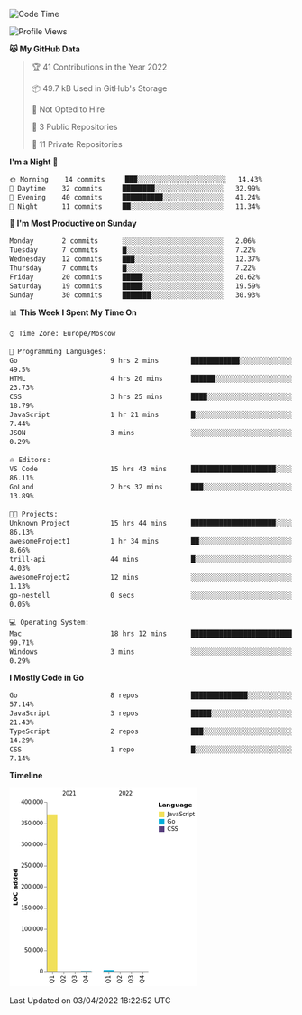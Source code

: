 <!--START_SECTION:waka-->
![Code Time](http://img.shields.io/badge/Code%20Time-244%20hrs%2027%20mins-blue)

![Profile Views](http://img.shields.io/badge/Profile%20Views-0-blue)

**🐱 My GitHub Data** 

> 🏆 41 Contributions in the Year 2022
 > 
> 📦 49.7 kB Used in GitHub's Storage 
 > 
> 🚫 Not Opted to Hire
 > 
> 📜 3 Public Repositories 
 > 
> 🔑 11 Private Repositories  
 > 
**I'm a Night 🦉** 

```text
🌞 Morning    14 commits     ███░░░░░░░░░░░░░░░░░░░░░░   14.43% 
🌆 Daytime    32 commits     ████████░░░░░░░░░░░░░░░░░   32.99% 
🌃 Evening    40 commits     ██████████░░░░░░░░░░░░░░░   41.24% 
🌙 Night      11 commits     ██░░░░░░░░░░░░░░░░░░░░░░░   11.34%

```
📅 **I'm Most Productive on Sunday** 

```text
Monday       2 commits      ░░░░░░░░░░░░░░░░░░░░░░░░░   2.06% 
Tuesday      7 commits      █░░░░░░░░░░░░░░░░░░░░░░░░   7.22% 
Wednesday    12 commits     ███░░░░░░░░░░░░░░░░░░░░░░   12.37% 
Thursday     7 commits      █░░░░░░░░░░░░░░░░░░░░░░░░   7.22% 
Friday       20 commits     █████░░░░░░░░░░░░░░░░░░░░   20.62% 
Saturday     19 commits     █████░░░░░░░░░░░░░░░░░░░░   19.59% 
Sunday       30 commits     ███████░░░░░░░░░░░░░░░░░░   30.93%

```


📊 **This Week I Spent My Time On** 

```text
⌚︎ Time Zone: Europe/Moscow

💬 Programming Languages: 
Go                       9 hrs 2 mins        ████████████░░░░░░░░░░░░░   49.5% 
HTML                     4 hrs 20 mins       ██████░░░░░░░░░░░░░░░░░░░   23.73% 
CSS                      3 hrs 25 mins       ████░░░░░░░░░░░░░░░░░░░░░   18.79% 
JavaScript               1 hr 21 mins        █░░░░░░░░░░░░░░░░░░░░░░░░   7.44% 
JSON                     3 mins              ░░░░░░░░░░░░░░░░░░░░░░░░░   0.29%

🔥 Editors: 
VS Code                  15 hrs 43 mins      █████████████████████░░░░   86.11% 
GoLand                   2 hrs 32 mins       ███░░░░░░░░░░░░░░░░░░░░░░   13.89%

🐱‍💻 Projects: 
Unknown Project          15 hrs 44 mins      █████████████████████░░░░   86.13% 
awesomeProject1          1 hr 34 mins        ██░░░░░░░░░░░░░░░░░░░░░░░   8.66% 
trill-api                44 mins             █░░░░░░░░░░░░░░░░░░░░░░░░   4.03% 
awesomeProject2          12 mins             ░░░░░░░░░░░░░░░░░░░░░░░░░   1.13% 
go-nestell               0 secs              ░░░░░░░░░░░░░░░░░░░░░░░░░   0.05%

💻 Operating System: 
Mac                      18 hrs 12 mins      █████████████████████████   99.71% 
Windows                  3 mins              ░░░░░░░░░░░░░░░░░░░░░░░░░   0.29%

```

**I Mostly Code in Go** 

```text
Go                       8 repos             ██████████████░░░░░░░░░░░   57.14% 
JavaScript               3 repos             █████░░░░░░░░░░░░░░░░░░░░   21.43% 
TypeScript               2 repos             ███░░░░░░░░░░░░░░░░░░░░░░   14.29% 
CSS                      1 repo              █░░░░░░░░░░░░░░░░░░░░░░░░   7.14%

```


**Timeline**

![Chart not found](https://raw.githubusercontent.com/jeezft/jeezft/main/charts/bar_graph.png) 


 Last Updated on 03/04/2022 18:22:52 UTC
<!--END_SECTION:waka-->
